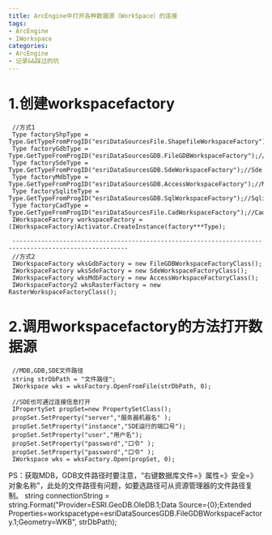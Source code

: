 ```yaml
---
title: ArcEngine中打开各种数据源（WorkSpace）的连接
tags:
- ArcEngine
- IWorkspace
categories:
- ArcEngine
- 记录&&踩过的坑
---
```


# 1.创建workspacefactory
```C#{.line-numbers}
 //方式1
 Type factoryShpType = Type.GetTypeFromProgID("esriDataSourcesFile.ShapefileWorkspaceFactory");//Shp
 Type factoryGdbType = Type.GetTypeFromProgID("esriDataSourcesGDB.FileGDBWorkspaceFactory");//Gdb
 Type factorySdeType = Type.GetTypeFromProgID("esriDataSourcesGDB.SdeWorkspaceFactory");//Sde
 Type factoryMdbType = Type.GetTypeFromProgID("esriDataSourcesGDB.AccessWorkspaceFactory");//Mdb
 Type factorySqliteType = Type.GetTypeFromProgID("esriDataSourcesGDB.SqlWorkspaceFactory");//Sqlite
 Type factoryCadType = Type.GetTypeFromProgID("esriDataSourcesFile.CadWorkspaceFactory");//Cad
 IWorkspaceFactory workspaceFactory = (IWorkspaceFactory)Activator.CreateInstance(factory***Type);

 ------------------------------------------------------------------------------------------------------
 //方式2
 IWorkspaceFactory wksGdbFactory = new FileGDBWorkspaceFactoryClass();
 IWorkspaceFactory wksSdeFactory = new SdeWorkspaceFactoryClass();
 IWorkspaceFactory wksMdbFactory = new AccessWorkspaceFactoryClass();
 IWorkspaceFactory2 wksRasterFactory = new RasterWorkspaceFactoryClass();
```
# 2.调用workspacefactory的方法打开数据源
```C#{.line-numbers}
 //MDB,GDB,SDE文件路径
 string strDbPath = "文件路径";
 IWorkspace wks = wksFactory.OpenFromFile(strDbPath, 0);

 //SDE也可通过连接信息打开
 IPropertySet propSet=new PropertySetClass();
 propSet.SetProperty("server","服务器机器名" );
 propSet.SetProperty("instance","SDE运行的端口号");
 propSet.SetProperty("user","用户名");
 propSet.SetProperty("password","口令" );
 propSet.SetProperty("password","口令" );
 IWorkspace wks = wksFactory.Open(propSet, 0);
```
PS：获取MDB，GDB文件路径时要注意，“右键数据库文件=》属性=》安全=》对象名称”，此处的文件路径有问题，如要选路径可从资源管理器的文件路径复制。
string connectionString = string.Format("Provider=ESRI.GeoDB.OleDB.1;Data Source={0};Extended Properties=workspacetype=esriDataSourcesGDB.FileGDBWorkspaceFactory.1;Geometry=WKB", strDbPath);